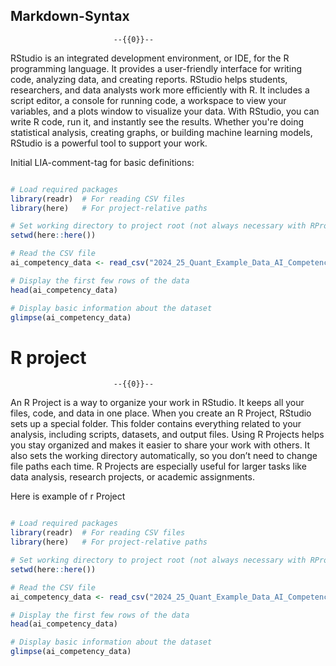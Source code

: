 <!--

author:   Masub Makhdoom
email:    masub.makhdoom@ovgu.de
date:     29/04/2025
version:  31.0.0
language: en
narrator: UK English Female

repository: https://github.com/LiaScript/docs

logo:     img/logo.png

comment:  This document shall provide an entire compendium and course on the
          development of Open-courSes with [LiaScript](https://LiaScript.github.io).
          As the language and the systems grows, also this document will be updated.
          Feel free to fork or copy it, translations are very welcome...

script:   https://cdn.jsdelivr.net/chartist.js/latest/chartist.min.js
          https://felixhao28.github.io/JSCPP/dist/JSCPP.es5.min.js

link:     https://cdn.jsdelivr.net/chartist.js/latest/chartist.min.css

link:     https://cdnjs.cloudflare.com/ajax/libs/animate.css/4.1.1/animate.min.css

import:   https://raw.githubusercontent.com/liaTemplates/ABCjs/main/README.md

link:     https://fonts.googleapis.com/css2?family=Noto+Sans+Egyptian+Hieroglyphs
          https://fonts.googleapis.com/css2?family=Noto+Sans+Ogham

font:     Noto Sans Egyptian Hieroglyphs, Noto Sans Ogham
-->

## Markdown-Syntax

                           --{{0}}--
RStudio is an integrated development environment, or IDE, for the R programming language. It provides a user-friendly interface for writing code, analyzing data, and creating reports. RStudio helps students, researchers, and data analysts work more efficiently with R.
It includes a script editor, a console for running code, a workspace to view your variables, and a plots window to visualize your data. With RStudio, you can write R code, run it, and instantly see the results.
Whether you're doing statistical analysis, creating graphs, or building machine learning models, RStudio is a powerful tool to support your work.

Initial LIA-comment-tag for basic definitions:


```r

# Load required packages
library(readr)  # For reading CSV files
library(here)   # For project-relative paths

# Set working directory to project root (not always necessary with RProject, but good practice)
setwd(here::here())

# Read the CSV file
ai_competency_data <- read_csv("2024_25_Quant_Example_Data_AI_Competency.csv")

# Display the first few rows of the data
head(ai_competency_data)

# Display basic information about the dataset
glimpse(ai_competency_data)

```
# R project

                           --{{0}}--
An R Project is a way to organize your work in RStudio. It keeps all your files, code, and data in one place.
When you create an R Project, RStudio sets up a special folder. This folder contains everything related to your analysis, including scripts, datasets, and output files.
Using R Projects helps you stay organized and makes it easier to share your work with others. It also sets the working directory automatically, so you don’t need to change file paths each time.
R Projects are especially useful for larger tasks like data analysis, research projects, or academic assignments.

Here is example of r Project

```r

# Load required packages
library(readr)  # For reading CSV files
library(here)   # For project-relative paths

# Set working directory to project root (not always necessary with RProject, but good practice)
setwd(here::here())

# Read the CSV file
ai_competency_data <- read_csv("2024_25_Quant_Example_Data_AI_Competency.csv")

# Display the first few rows of the data
head(ai_competency_data)

# Display basic information about the dataset
glimpse(ai_competency_data)

```

